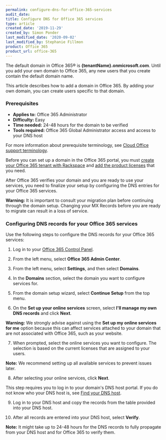 ```yaml
---
permalink: configure-dns-for-office-365-services
audit_date:
title: Configure DNS for Office 365 services
type: article
created_date: '2019-11-29'
created_by: Simon Ponder
last_modified_date: '2020-09-02'
last_modified_by: Stephanie Fillmon
product: Office 365
product_url: office-365
---
```


The default domain in Office 365&reg; is **{tenantName}.onmicrosoft.com**.  Until you add your own domain to Office 365, any new users that you create contain the default domain name.

This article describes how to add a domain in Office 365. By adding your own domain, you can create users specific to that domain.

### Prerequisites

- **Applies to:** Office 365 Administrator
- **Difficulty:** Easy
- **Time needed:** 24-48 hours for the domain to be verified
- **Tools required:**  Office 365 Global Administrator access and access to your DNS host

For more information about prerequisite terminology, see [Cloud Office support terminology](/support/how-to/cloud-office-support-terminology/).

Before you can set up a domain in the Office 365 portal, you must [create your Office 365 tenant with Rackspace](/support/how-to/set-up-office-365/) and [add the product licenses](/support/how-to/add-an-office-365-license/) that you need.

After Office 365 verifies your domain and you are ready to use your services, you need to finalize your setup by configuring the DNS entries for your Office 365 services.

**Warning:** It is important to consult your migration plan before continuing through the domain setup. Changing your MX Records before you are ready to migrate can result in a loss of service.

### Configuring DNS records for your Office 365 services

Use the following steps to configure the DNS records for your Office 365 services:

1.	Log in to your [Office 365 Control Panel](https://manage365.rackspace.com).

2.	From the left menu, select **Office 365 Admin Center**.

3.  From the left menu, select **Settings**, and then select **Domains**.

4.  In the **Domains** section, select the domain you want to configure services for.

5.  From the domain setup wizard, select **Continue Setup** from the top menu.

6.  On the **Set up your online services** screen, select **I'll manage my own DNS records** and click **Next**.

  **Warning:** We strongly advise against using the **Set up my online services for me** option because this can affect services attached to your domain that are not associated with Office 365, such as your website.

7.  When prompted, select the online services you want to configure. The selection is based on the current licenses that are assigned to your users.

**Note:** We recommend setting up all available services to prevent issues later.

8.  After selecting your online services, click **Next**.

This step requires you to log in to your domain's DNS host portal. If you do not know who your DNS host is, see [Find your DNS host](/support/how-to/find-your-dns-host/).

9.  Log in to your DNS host and copy the records from the table provided into your DNS host.

10. After all records are entered into your DNS host, select **Verify**.

**Note:** It might take up to 24-48 hours for the DNS records to fully propagate from your DNS host and for Office 365 to verify them.
